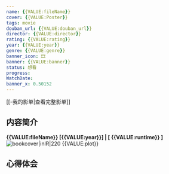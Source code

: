 ```yaml
---
name: {{VALUE:fileName}}
cover: {{VALUE:Poster}}
tags: movie
douban_url: {{VALUE:douban_url}}
director: {{VALUE:director}}
rating: {{VALUE:rating}}
year: {{VALUE:year}}
genre: {{VALUE:genre}}
banner_icon: 🎞
banner: {{VALUE:banner}}
status: 想看
progress: 
WatchDate: 
banner_x: 0.50152
---
```

[[-我的影单|查看完整影单]]
## 内容简介
**{{VALUE:fileName}} [{{VALUE:year}}] | [ {{VALUE:runtime}} ]** ![bookcover|inlR|220]({{VALUE:Poster}})
{{VALUE:plot}}
## 心得体会

